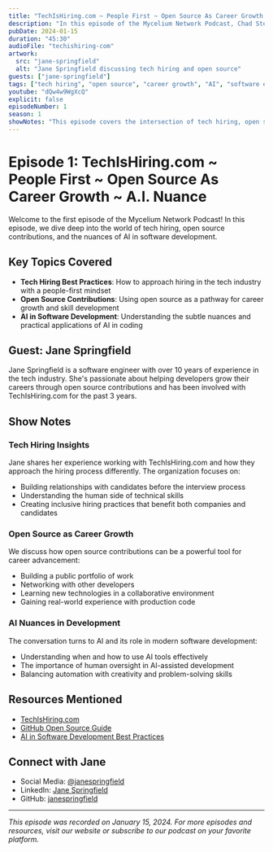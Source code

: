 ```yaml
---
title: "TechIsHiring.com ~ People First ~ Open Source As Career Growth ~ A.I. Nuance"
description: "In this episode of the Mycelium Network Podcast, Chad Stewart, a software engineer from Kingston, Jamaica, shares his journey in the tech industry. Chad discusses his work in front-end engineering and his exploration of back-end engineering. He also talks about his role in TechIsHiring, an organization that helps people find job opportunities in the tech industry."
pubDate: 2024-01-15
duration: "45:30"
audioFile: "techishiring-com"
artwork:
  src: "jane-springfield"
  alt: "Jane Springfield discussing tech hiring and open source"
guests: ["jane-springfield"]
tags: ["tech hiring", "open source", "career growth", "AI", "software engineering"]
youtube: "dQw4w9WgXcQ"
explicit: false
episodeNumber: 1
season: 1
showNotes: "This episode covers the intersection of tech hiring, open source contributions, and AI in software development."
---
```


# Episode 1: TechIsHiring.com ~ People First ~ Open Source As Career Growth ~ A.I. Nuance

Welcome to the first episode of the Mycelium Network Podcast! In this episode, we dive deep into the world of tech hiring, open source contributions, and the nuances of AI in software development.

## Key Topics Covered

- **Tech Hiring Best Practices**: How to approach hiring in the tech industry with a people-first mindset
- **Open Source Contributions**: Using open source as a pathway for career growth and skill development
- **AI in Software Development**: Understanding the subtle nuances and practical applications of AI in coding

## Guest: Jane Springfield

Jane Springfield is a software engineer with over 10 years of experience in the tech industry. She's passionate about helping developers grow their careers through open source contributions and has been involved with TechIsHiring.com for the past 3 years.

## Show Notes

### Tech Hiring Insights

Jane shares her experience working with TechIsHiring.com and how they approach the hiring process differently. The organization focuses on:

- Building relationships with candidates before the interview process
- Understanding the human side of technical skills
- Creating inclusive hiring practices that benefit both companies and candidates

### Open Source as Career Growth

We discuss how open source contributions can be a powerful tool for career advancement:

- Building a public portfolio of work
- Networking with other developers
- Learning new technologies in a collaborative environment
- Gaining real-world experience with production code

### AI Nuances in Development

The conversation turns to AI and its role in modern software development:

- Understanding when and how to use AI tools effectively
- The importance of human oversight in AI-assisted development
- Balancing automation with creativity and problem-solving skills

## Resources Mentioned

- [TechIsHiring.com](https://techishiring.com)
- [GitHub Open Source Guide](https://opensource.guide)
- [AI in Software Development Best Practices](https://example.com/ai-best-practices)

## Connect with Jane

- Social Media: [@janespringfield](https://social.example.com/janespringfield)
- LinkedIn: [Jane Springfield](https://linkedin.com/in/janespringfield)
- GitHub: [janespringfield](https://github.com/janespringfield)

---

*This episode was recorded on January 15, 2024. For more episodes and resources, visit our website or subscribe to our podcast on your favorite platform.* 
